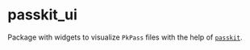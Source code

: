 # passkit_ui

Package with widgets to visualize `PkPass` files with the help of [`passkit`](https://pub.dev/packages/passkit).